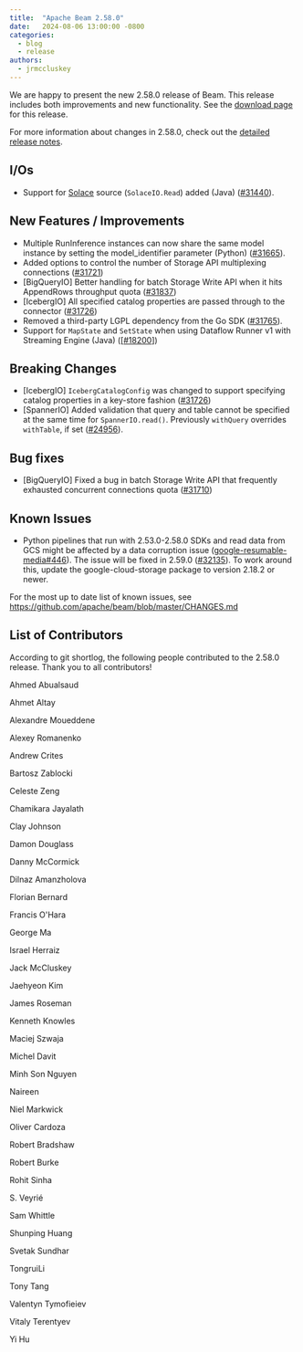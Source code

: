 ```yaml
---
title:  "Apache Beam 2.58.0"
date:   2024-08-06 13:00:00 -0800
categories:
  - blog
  - release
authors:
  - jrmccluskey
---
```

<!--
Licensed under the Apache License, Version 2.0 (the "License");
you may not use this file except in compliance with the License.
You may obtain a copy of the License at
http://www.apache.org/licenses/LICENSE-2.0
Unless required by applicable law or agreed to in writing, software
distributed under the License is distributed on an "AS IS" BASIS,
WITHOUT WARRANTIES OR CONDITIONS OF ANY KIND, either express or implied.
See the License for the specific language governing permissions and
limitations under the License.
-->

We are happy to present the new 2.58.0 release of Beam.
This release includes both improvements and new functionality.
See the [download page](/get-started/downloads/#2580-2024-08-06) for this release.

<!--more-->

For more information about changes in 2.58.0, check out the [detailed release notes](https://github.com/apache/beam/milestone/22).

## I/Os

* Support for [Solace](https://solace.com/) source (`SolaceIO.Read`) added (Java) ([#31440](https://github.com/apache/beam/issues/31440)).

## New Features / Improvements

* Multiple RunInference instances can now share the same model instance by setting the model_identifier parameter (Python) ([#31665](https://github.com/apache/beam/issues/31665)).
* Added options to control the number of Storage API multiplexing connections ([#31721](https://github.com/apache/beam/pull/31721))
* [BigQueryIO] Better handling for batch Storage Write API when it hits AppendRows throughput quota ([#31837](https://github.com/apache/beam/pull/31837))
* [IcebergIO] All specified catalog properties are passed through to the connector ([#31726](https://github.com/apache/beam/pull/31726))
* Removed a third-party LGPL dependency from the Go SDK ([#31765](https://github.com/apache/beam/issues/31765)).
* Support for `MapState` and `SetState` when using Dataflow Runner v1 with Streaming Engine (Java) ([[#18200](https://github.com/apache/beam/issues/18200)])

## Breaking Changes

* [IcebergIO] `IcebergCatalogConfig` was changed to support specifying catalog properties in a key-store fashion ([#31726](https://github.com/apache/beam/pull/31726))
* [SpannerIO] Added validation that query and table cannot be specified at the same time for `SpannerIO.read()`. Previously `withQuery` overrides `withTable`, if set ([#24956](https://github.com/apache/beam/issues/24956)).

## Bug fixes

* [BigQueryIO] Fixed a bug in batch Storage Write API that frequently exhausted concurrent connections quota ([#31710](https://github.com/apache/beam/pull/31710))

## Known Issues

* Python pipelines that run with 2.53.0-2.58.0 SDKs and read data from GCS might be affected by a data corruption issue ([google-resumable-media#446](https://github.com/googleapis/google-resumable-media-python/issues/446)). The issue will be fixed in 2.59.0 ([#32135](https://github.com/apache/beam/pull/32135)). To work around this, update the google-cloud-storage package to version 2.18.2 or newer.

For the most up to date list of known issues, see https://github.com/apache/beam/blob/master/CHANGES.md

## List of Contributors

According to git shortlog, the following people contributed to the 2.58.0 release. Thank you to all contributors!

Ahmed Abualsaud

Ahmet Altay

Alexandre Moueddene

Alexey Romanenko

Andrew Crites

Bartosz Zablocki

Celeste Zeng

Chamikara Jayalath

Clay Johnson

Damon Douglass

Danny McCormick

Dilnaz Amanzholova

Florian Bernard

Francis O'Hara

George Ma

Israel Herraiz

Jack McCluskey

Jaehyeon Kim

James Roseman

Kenneth Knowles

Maciej Szwaja

Michel Davit

Minh Son Nguyen

Naireen

Niel Markwick

Oliver Cardoza

Robert Bradshaw

Robert Burke

Rohit Sinha

S. Veyrié

Sam Whittle

Shunping Huang

Svetak Sundhar

TongruiLi

Tony Tang

Valentyn Tymofieiev

Vitaly Terentyev

Yi Hu